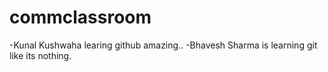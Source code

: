 # commclassroom


-Kunal Kushwaha learing github amazing..
-Bhavesh Sharma is learning git like its nothing.

